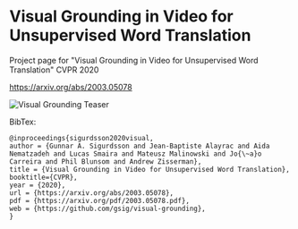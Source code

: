 # Visual Grounding in Video for Unsupervised Word Translation
Project page for "Visual Grounding in Video for Unsupervised Word Translation" CVPR 2020

https://arxiv.org/abs/2003.05078

![Visual Grounding Teaser](./media/visualgrounding_dual_v6.gif)

BibTex:
```
@inproceedings{sigurdsson2020visual,
author = {Gunnar A. Sigurdsson and Jean-Baptiste Alayrac and Aida Nematzadeh and Lucas Smaira and Mateusz Malinowski and Jo{\~a}o Carreira and Phil Blunsom and Andrew Zisserman},
title = {Visual Grounding in Video for Unsupervised Word Translation},
booktitle={CVPR},
year = {2020},
url = {https://arxiv.org/abs/2003.05078},
pdf = {https://arxiv.org/pdf/2003.05078.pdf},
web = {https://github.com/gsig/visual-grounding},
}
```
